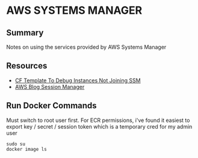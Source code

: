 # AWS SYSTEMS MANAGER

## Summary

Notes on using the services provided by AWS Systems Manager

## Resources

- [CF Template To Debug Instances Not Joining SSM](https://aws.amazon.com/blogs/mt/reporting-and-remediating-ec2-instances-that-aws-systems-manager-doesnt-list-as-managed-instances/)
- [AWS Blog Session Manager](https://aws.amazon.com/blogs/mt/vr-beneficios-session-manager/)

## Run Docker Commands

Must switch to root user first. For ECR permissions, i've found it easiest to
export key / secret / session token which is a temporary cred for my admin user

```console
sudo su
docker image ls
```
